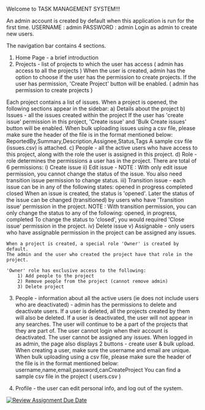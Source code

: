 Welcome to TASK MANAGEMENT SYSTEM!!!

An admin account is created by default when this application is run for the first time.
USERNAME : admin
PASSWORD : admin
Login as admin to create new users.

The navigation bar contains 4 sections.
1) Home Page - a brief introduction
2) Projects - list of projects to which the user has access ( admin has access to all the projects )
When the user is created, admin has the option to choose if the user has the permission to create projects.
If the user has permission, 'Create Project' button will be enabled. ( admin has permission to create projects )

Each project contains a list of issues.
When a project is opened, the following sections appear in the sidebar:
a) Details about the project
b) Issues - all the issues created within the project
If the user has 'create issue' permission in this project, 'Create issue' and 'Bulk Create issues' button will be enabled.
When bulk uploading issues using a csv file, please make sure the header of the file is in the format mentioned below:
ReportedBy,Summary,Description,Assignee,Status,Tags
A sample csv file (issues.csv) is attached.
c) People - all the active users who have access to this project, along with the role the user is assigned in this project.
d) Role - role determines the permissions a user has in the project.
There are total of 6 permissions: 
    i) Create issue
    ii) Edit issue - 
        NOTE : With only edit issue permission, you cannot change the status of the issue.
        You also need transition issue permission to change status.
    iii) Transition issue - 
        each issue can be in any of the following states:
            opened
            in progress
            completed
            closed
        When an issue is created, the status is 'opened'.
        Later the status of the issue can be changed (transitioned) by users who have 'Transition issue' permission in the project.
        NOTE : With transition permission, you can only change the status to any of the following:
            opened, in progress, completed
            To change the status to 'closed', you would required 'Close issue' permission in the project.
    iv) Delete issue
    v) Assignable - only users who have assignable permission in the project can be assigned any issues.

    When a project is created, a special role 'Owner' is created by default.
    The admin and the user who created the project have that role in the project.

    'Owner' role has exclusive access to the following:
        1) Add people to the project
        2) Remove people from the project (cannot remove admin)
        3) Delete project

3) People - information about all the active users (ie does not include users who are deactivated) - admin has the permissions to delete and deactivate users.
If a user is deleted, all the projects created by them will also be deleted.
If a user is deactivated, the user will not appear in any searches. The user will continue to be a part of the projects that they are part of. The user cannot login when their account is deactivated. The user cannot be assigned any issues.
When logged in as admin, the page also displays 2 buttons - create user & bulk upload.
When creating a user, make sure the username and email are unique.
When bulk uploading using a csv file, please make sure the header of the file is in the format mentioned below:
username,name,email,password,canCreateProject
You can find a sample csv file in the project ( users.csv )

4) Profile - the user can edit personal info, and log out of the system.

[![Review Assignment Due Date](https://classroom.github.com/assets/deadline-readme-button-24ddc0f5d75046c5622901739e7c5dd533143b0c8e959d652212380cedb1ea36.svg)](https://classroom.github.com/a/M4NvrXuV)
